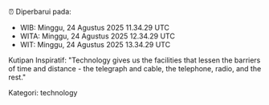 ⏰ Diperbarui pada:
- WIB: Minggu, 24 Agustus 2025 11.34.29 UTC
- WITA: Minggu, 24 Agustus 2025 12.34.29 UTC
- WIT: Minggu, 24 Agustus 2025 13.34.29 UTC

Kutipan Inspiratif:
"Technology gives us the facilities that lessen the barriers of time and distance - the telegraph and cable, the telephone, radio, and the rest."


Kategori: technology

